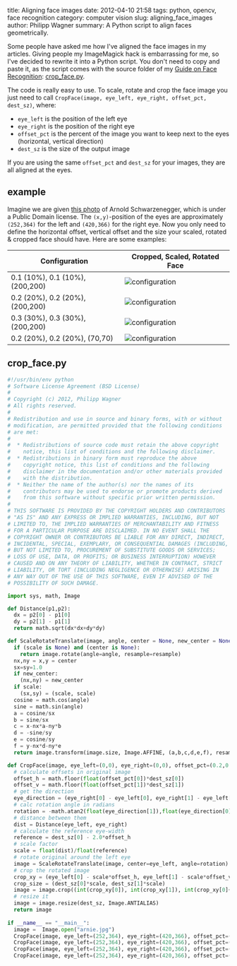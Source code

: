 title: Aligning face images
date: 2012-04-10 21:58
tags: python, opencv, face recognition
category: computer vision
slug: aligning_face_images
author: Philipp Wagner
summary: A Python script to align faces geometrically.

Some people have asked me how I've aligned the face images in my articles. Giving people my ImageMagick hack is embarrassing for me, so I've decided to rewrite it into a Python script. You don't need to copy and paste it, as the script comes with the source folder of my [Guide on Face Recognition](https://bytefish.de/blog/face_recognition_with_opencv2): [crop_face.py](https://github.com/bytefish/facerecognition_guide/blob/master/src/py/crop_face.py).

The code is really easy to use. To scale, rotate and crop the face image you just need to call ``CropFace(image, eye_left, eye_right, offset_pct, dest_sz)``, where:

* ``eye_left`` is the position of the left eye
* ``eye_right`` is the position of the right eye
* ``offset_pct`` is the percent of the image you want to keep next to the eyes (horizontal, vertical direction)
* ``dest_sz`` is the size of the output image

If you are using the same ``offset_pct`` and ``dest_sz`` for your images, they are all aligned at the eyes.

## example ##

Imagine we are given [this photo](http://en.wikipedia.org/wiki/File:Arnold_Schwarzenegger_edit%28ws%29.jpg) of Arnold Schwarzenegger, which is under a Public Domain license. The ``(x,y)``-position of the eyes are approximately ``(252,364)`` for the left and ``(420,366)`` for the right eye. Now you only need to define the horizontal offset, vertical offset and the size your scaled, rotated & cropped face should have. Here are some examples:

<table>
  <thead>
    <tr>
      <th>Configuration</th>
      <th>Cropped, Scaled, Rotated Face</th>
    </tr>
  </thead>
  <tbody>
    <tr><td>0.1 (10%), 0.1 (10%), (200,200)</td><td><img src="/static/images/blog/aligning_face_images/arnie_10_10_200_200.jpg" alt="configuration" /></td></tr>
    <tr><td>0.2 (20%), 0.2 (20%), (200,200)</td><td><img src="/static/images/blog/aligning_face_images/arnie_20_20_200_200.jpg" alt="configuration" /></td></tr>
    <tr><td>0.3 (30%), 0.3 (30%), (200,200)</td><td><img src="/static/images/blog/aligning_face_images/arnie_30_30_200_200.jpg" alt="configuration" /></td></tr>
    <tr><td>0.2 (20%), 0.2 (20%), (70,70)  </td><td><img src="/static/images/blog/aligning_face_images/arnie_20_20_70_70.jpg" alt="configuration" /></td></tr>
  </tbody>
</table>

## crop_face.py ##

```python
#!/usr/bin/env python
# Software License Agreement (BSD License)
#
# Copyright (c) 2012, Philipp Wagner
# All rights reserved.
#
# Redistribution and use in source and binary forms, with or without
# modification, are permitted provided that the following conditions
# are met:
#
#  * Redistributions of source code must retain the above copyright
#    notice, this list of conditions and the following disclaimer.
#  * Redistributions in binary form must reproduce the above
#    copyright notice, this list of conditions and the following
#    disclaimer in the documentation and/or other materials provided
#    with the distribution.
#  * Neither the name of the author(s) nor the names of its
#    contributors may be used to endorse or promote products derived
#    from this software without specific prior written permission.
#
# THIS SOFTWARE IS PROVIDED BY THE COPYRIGHT HOLDERS AND CONTRIBUTORS
# "AS IS" AND ANY EXPRESS OR IMPLIED WARRANTIES, INCLUDING, BUT NOT
# LIMITED TO, THE IMPLIED WARRANTIES OF MERCHANTABILITY AND FITNESS
# FOR A PARTICULAR PURPOSE ARE DISCLAIMED. IN NO EVENT SHALL THE
# COPYRIGHT OWNER OR CONTRIBUTORS BE LIABLE FOR ANY DIRECT, INDIRECT,
# INCIDENTAL, SPECIAL, EXEMPLARY, OR CONSEQUENTIAL DAMAGES (INCLUDING,
# BUT NOT LIMITED TO, PROCUREMENT OF SUBSTITUTE GOODS OR SERVICES;
# LOSS OF USE, DATA, OR PROFITS; OR BUSINESS INTERRUPTION) HOWEVER
# CAUSED AND ON ANY THEORY OF LIABILITY, WHETHER IN CONTRACT, STRICT
# LIABILITY, OR TORT (INCLUDING NEGLIGENCE OR OTHERWISE) ARISING IN
# ANY WAY OUT OF THE USE OF THIS SOFTWARE, EVEN IF ADVISED OF THE
# POSSIBILITY OF SUCH DAMAGE.

import sys, math, Image

def Distance(p1,p2):
  dx = p2[0] - p1[0]
  dy = p2[1] - p1[1]
  return math.sqrt(dx*dx+dy*dy)

def ScaleRotateTranslate(image, angle, center = None, new_center = None, scale = None, resample=Image.BICUBIC):
  if (scale is None) and (center is None):
    return image.rotate(angle=angle, resample=resample)
  nx,ny = x,y = center
  sx=sy=1.0
  if new_center:
    (nx,ny) = new_center
  if scale:
    (sx,sy) = (scale, scale)
  cosine = math.cos(angle)
  sine = math.sin(angle)
  a = cosine/sx
  b = sine/sx
  c = x-nx*a-ny*b
  d = -sine/sy
  e = cosine/sy
  f = y-nx*d-ny*e
  return image.transform(image.size, Image.AFFINE, (a,b,c,d,e,f), resample=resample)

def CropFace(image, eye_left=(0,0), eye_right=(0,0), offset_pct=(0.2,0.2), dest_sz = (70,70)):
  # calculate offsets in original image
  offset_h = math.floor(float(offset_pct[0])*dest_sz[0])
  offset_v = math.floor(float(offset_pct[1])*dest_sz[1])
  # get the direction
  eye_direction = (eye_right[0] - eye_left[0], eye_right[1] - eye_left[1])
  # calc rotation angle in radians
  rotation = -math.atan2(float(eye_direction[1]),float(eye_direction[0]))
  # distance between them
  dist = Distance(eye_left, eye_right)
  # calculate the reference eye-width
  reference = dest_sz[0] - 2.0*offset_h
  # scale factor
  scale = float(dist)/float(reference)
  # rotate original around the left eye
  image = ScaleRotateTranslate(image, center=eye_left, angle=rotation)
  # crop the rotated image
  crop_xy = (eye_left[0] - scale*offset_h, eye_left[1] - scale*offset_v)
  crop_size = (dest_sz[0]*scale, dest_sz[1]*scale)
  image = image.crop((int(crop_xy[0]), int(crop_xy[1]), int(crop_xy[0]+crop_size[0]), int(crop_xy[1]+crop_size[1])))
  # resize it
  image = image.resize(dest_sz, Image.ANTIALIAS)
  return image
  
if __name__ == "__main__":
  image =  Image.open("arnie.jpg")
  CropFace(image, eye_left=(252,364), eye_right=(420,366), offset_pct=(0.1,0.1), dest_sz=(200,200)).save("arnie_10_10_200_200.jpg")
  CropFace(image, eye_left=(252,364), eye_right=(420,366), offset_pct=(0.2,0.2), dest_sz=(200,200)).save("arnie_20_20_200_200.jpg")
  CropFace(image, eye_left=(252,364), eye_right=(420,366), offset_pct=(0.3,0.3), dest_sz=(200,200)).save("arnie_30_30_200_200.jpg")
  CropFace(image, eye_left=(252,364), eye_right=(420,366), offset_pct=(0.2,0.2)).save("arnie_20_20_70_70.jpg")
```

